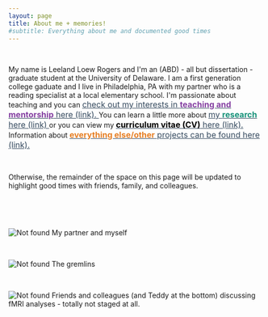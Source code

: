 ```yaml
---
layout: page
title: About me + memories!
#subtitle: Everything about me and documented good times
---
```

<p>&nbsp;</p>
<p>My name is Leeland Loew Rogers and I'm an (ABD) - all but dissertation - graduate student at the University of Delaware. I am a first generation college gaduate and I live in Philadelphia, PA with my partner who is a reading specialist at a local elementary school. I'm passionate about teaching and you can <span style="color: #34495e; font-size: 12pt;"><a style="color: #34495e;" href="https://leeloew.github.io/teaching/">check out my interests in <span style="color: #843fa1;"><strong>teaching and mentorship</strong></span>&nbsp;here (link). </a></span>You can learn a little more about <span style="color: #34495e; font-size: 12pt;"><a style="color: #34495e;" href="https://leeloew.github.io/research/">my <span style="color: #169179;"><strong>research</strong></span> here (link)&nbsp;</a></span>or you can view my <span style="color: #34495e; font-size: 12pt;"><a style="color: #34495e;" href="https://leeloew.github.io/CV/"><span style="color: #000000;"><strong>curriculum vitae (CV)</strong></span>&nbsp;here (link). </a></span>Information about <span style="color: #34495e; font-size: 12pt;"><a style="color: #34495e;" href="https://leeloew.github.io/other/"><span style="color: #e67e23;"><strong>everything else/other</strong></span> projects can be found here (link).</a></span></p>
<p>&nbsp;</p>
<p>Otherwise, the remainder of the space on this page will be updated to highlight good times with friends, family, and colleagues.</p>
<p>&nbsp;</p>
<p>&nbsp;</p>
<img src="{{ 'MeDerek1.jpg' | relative_url }}" alt="Not found" />
My partner and myself
<p>&nbsp;</p>
<img src="{{ 'cats.jpg' | relative_url }}" alt="Not found" />
The gremlins
<p>&nbsp;</p>
<img src="{{ 'VickeryLab1.jpg' | relative_url }}" alt="Not found" />
Friends and colleagues (and Teddy at the bottom) discussing fMRI analyses - totally not staged at all.
<p>&nbsp;</p>